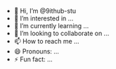 - 👋 Hi, I’m @9ithub-stu
- 👀 I’m interested in ...
- 🌱 I’m currently learning ...
- 💞️ I’m looking to collaborate on ...
- 📫 How to reach me ...
- 😄 Pronouns: ...
- ⚡ Fun fact: ...

<!---
9ithub-stu/9ithub-stu is a ✨ special ✨ repository because its `README.md` (this file) appears on your GitHub profile.
You can click the Preview link to take a look at your changes.
--->

